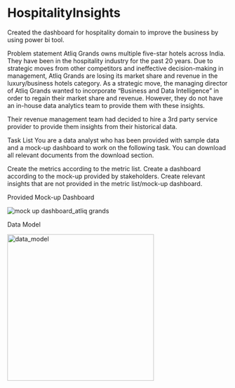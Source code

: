 # HospitalityInsights
Created the dashboard for hospitality domain to improve the business by using power bi tool.

Problem statement
Atliq Grands owns multiple five-star hotels across India. They have been in the hospitality industry for the past 20 years. Due to strategic moves from other competitors and ineffective decision-making in management, Atliq Grands are losing its market share and revenue in the luxury/business hotels category. As a strategic move, the managing director of Atliq Grands wanted to incorporate “Business and Data Intelligence” in order to regain their market share and revenue. However, they do not have an in-house data analytics team to provide them with these insights.

Their revenue management team had decided to hire a 3rd party service provider to provide them insights from their historical data.

Task List
You are a data analyst who has been provided with sample data and a mock-up dashboard to work on the following task. You can download all relevant documents from the download section.

Create the metrics according to the metric list.
Create a dashboard according to the mock-up provided by stakeholders.
Create relevant insights that are not provided in the metric list/mock-up dashboard.

Provided Mock-up Dashboard

![mock up dashboard_atliq grands](https://user-images.githubusercontent.com/114425694/236686642-c77906fe-b953-48d0-bb9b-6230e7196d52.png)


Data Model

<img width="334" alt="data_model" src="https://user-images.githubusercontent.com/114425694/236686715-53e8dc9c-5ca7-438f-bffe-db0d7abf2fa4.png">





